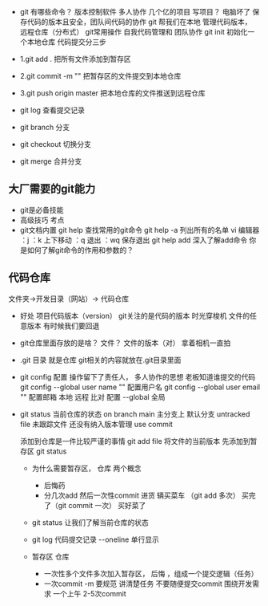 - git 有哪些命令？
版本控制软件  多人协作  几个亿的项目
写项目？  电脑坏了  保存代码的版本且安全，团队间代码的协作
git 帮我们在本地 管理代码版本，   远程仓库（分布式）
git常用操作 自我代码管理和 团队协作
git init 初始化一个本地仓库
代码提交分三步
- 1.git add .                 把所有文件添加到暂存区
- 2.git commit -m ""          把暂存区的文件提交到本地仓库
- 3.git push origin master    把本地仓库的文件推送到远程仓库

- git log                   查看提交记录
- git branch  分支
- git checkout  切换分支
- git merge  合并分支

## 大厂需要的git能力
 - git是必备技能
 - 高级技巧 考点
 - git文档内置
   git help 查找常用的git命令
   git help -a  列出所有的名单
   vi 编辑器 ：j ：k 上下移动 ：q 退出 ：wq 保存退出
   git help add  深入了解add命令
   你是如何了解git命令的作用和参数的？


## 代码仓库
   文件夹->开发目录（网站）->  代码仓库
   - 好处
    项目代码版本（version） git关注的是代码的版本
    时光穿梭机  文件的任意版本  有时候我们要回退
   - git仓库里面存放的是啥？
    文件？  文件的版本（对）
    拿着相机一直拍
   - .git 目录 就是仓库
    git相关的内容就放在.git目录里面
  - git config  配置 操作留下了责任人， 多人协作的思想
    老板知道谁提交的代码
    git config --global user name ""  配置用户名
    git config --global user email ""  配置邮箱   本地 远程 比对
    配置  --global  全局

  - git status 
    当前仓库的状态
    on branch main  主分支上  默认分支
    untracked file  未跟踪文件  还没有纳入版本管理
    use commit

    添加到仓库是一件比较严谨的事情
    git add file
    将文件的当前版本  先添加到暂存区
     git status

    - 为什么需要暂存区， 仓库 两个概念
      - 后悔药
      - 分几次add  然后一次性commit
       进货   辆买菜车  （git add 多次） 买完了（git commit 一次） 买好菜了

    - git status
    让我们了解当前仓库的状态


    - git log
    代码提交记录
    --oneline  单行显示

    - 暂存区  仓库
      - 一次性多个文件多次加入暂存区， 后悔 ，组成一个提交逻辑（任务）
      - 一次commit -m 要规范  讲清楚任务
      不要随便提交commit  围绕开发需求
      一个上午  2-5次commit